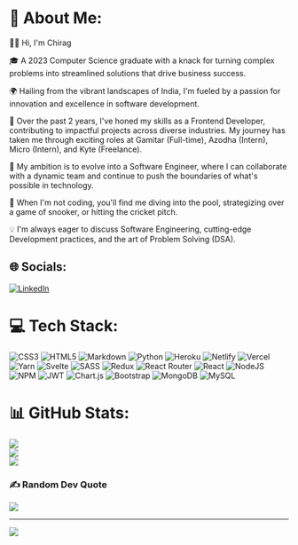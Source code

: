 # 💫 About Me:
👋🏽 Hi, I'm Chirag

🎓 A 2023 Computer Science graduate with a knack for turning complex problems into streamlined solutions that drive business success.

🌍 Hailing from the vibrant landscapes of India, I'm fueled by a passion for innovation and excellence in software development.

💼 Over the past 2 years, I've honed my skills as a Frontend Developer, contributing to impactful projects across diverse industries. My journey has taken me through exciting roles at Gamitar (Full-time), Azodha (Intern), Micro (Intern), and Kyte (Freelance).

🚀 My ambition is to evolve into a Software Engineer, where I can collaborate with a dynamic team and continue to push the boundaries of what's possible in technology.

🌱 When I'm not coding, you'll find me diving into the pool, strategizing over a game of snooker, or hitting the cricket pitch.

💡 I'm always eager to discuss Software Engineering, cutting-edge Development practices, and the art of Problem Solving (DSA).

## 🌐 Socials:
[![LinkedIn](https://img.shields.io/badge/LinkedIn-%230077B5.svg?logo=linkedin&logoColor=white)](https://linkedin.com/in/chirag-agrawal-306811205) 

# 💻 Tech Stack:
![CSS3](https://img.shields.io/badge/css3-%231572B6.svg?style=flat&logo=css3&logoColor=white) ![HTML5](https://img.shields.io/badge/html5-%23E34F26.svg?style=flat&logo=html5&logoColor=white) ![Markdown](https://img.shields.io/badge/markdown-%23000000.svg?style=flat&logo=markdown&logoColor=white) ![Python](https://img.shields.io/badge/python-3670A0?style=flat&logo=python&logoColor=ffdd54) ![Heroku](https://img.shields.io/badge/heroku-%23430098.svg?style=flat&logo=heroku&logoColor=white) ![Netlify](https://img.shields.io/badge/netlify-%23000000.svg?style=flat&logo=netlify&logoColor=#00C7B7) ![Vercel](https://img.shields.io/badge/vercel-%23000000.svg?style=flat&logo=vercel&logoColor=white) ![Yarn](https://img.shields.io/badge/yarn-%232C8EBB.svg?style=flat&logo=yarn&logoColor=white) ![Svelte](https://img.shields.io/badge/svelte-%23f1413d.svg?style=flat&logo=svelte&logoColor=white) ![SASS](https://img.shields.io/badge/SASS-hotpink.svg?style=flat&logo=SASS&logoColor=white) ![Redux](https://img.shields.io/badge/redux-%23593d88.svg?style=flat&logo=redux&logoColor=white) ![React Router](https://img.shields.io/badge/React_Router-CA4245?style=flat&logo=react-router&logoColor=white) ![React](https://img.shields.io/badge/react-%2320232a.svg?style=flat&logo=react&logoColor=%2361DAFB) ![NodeJS](https://img.shields.io/badge/node.js-6DA55F?style=flat&logo=node.js&logoColor=white) ![NPM](https://img.shields.io/badge/NPM-%23000000.svg?style=flat&logo=npm&logoColor=white) ![JWT](https://img.shields.io/badge/JWT-black?style=flat&logo=JSON%20web%20tokens) ![Chart.js](https://img.shields.io/badge/chart.js-F5788D.svg?style=flat&logo=chart.js&logoColor=white) ![Bootstrap](https://img.shields.io/badge/bootstrap-%23563D7C.svg?style=flat&logo=bootstrap&logoColor=white) ![MongoDB](https://img.shields.io/badge/MongoDB-%234ea94b.svg?style=flat&logo=mongodb&logoColor=white) ![MySQL](https://img.shields.io/badge/mysql-%2300f.svg?style=flat&logo=mysql&logoColor=white)
# 📊 GitHub Stats:
![](https://github-readme-stats.vercel.app/api?username=chirag-08x&theme=radical&hide_border=false&include_all_commits=true&count_private=true)<br/>
![](https://github-readme-streak-stats.herokuapp.com/?user=chirag-08x&theme=radical&hide_border=false)<br/>
![](https://github-readme-stats.vercel.app/api/top-langs/?username=chirag-08x&theme=radical&hide_border=false&include_all_commits=true&count_private=true&layout=compact)

### ✍️ Random Dev Quote
![](https://quotes-github-readme.vercel.app/api?type=horizontal&theme=radical)

---
[![](https://visitcount.itsvg.in/api?id=chirag-08x&icon=0&color=0)](https://visitcount.itsvg.in)

<!-- Proudly created with GPRM ( https://gprm.itsvg.in ) -->
